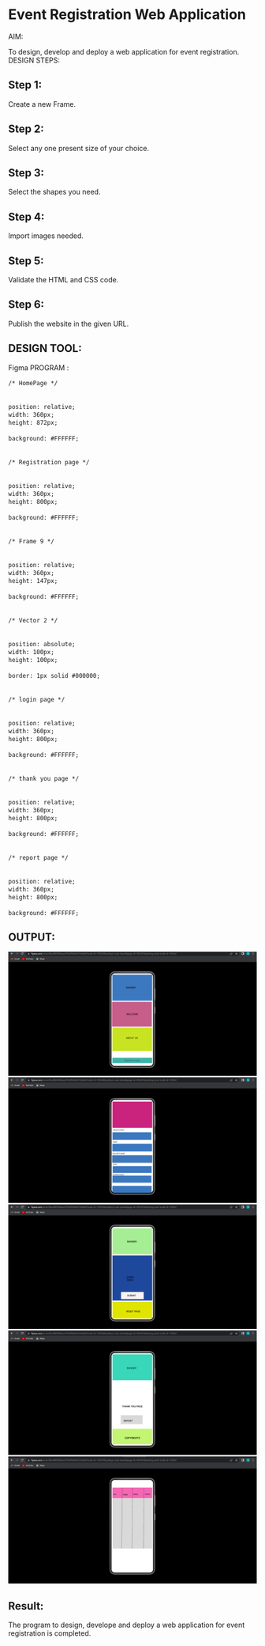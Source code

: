 # Event Registration Web Application

AIM:

To design, develop and deploy a web application for event registration.
DESIGN STEPS:

## Step 1:

Create a new Frame.

## Step 2:

Select any one present size of your choice.


## Step 3:

Select the shapes you need.

## Step 4:

Import images needed.

## Step 5:

Validate the HTML and CSS code.


## Step 6:

Publish the website in the given URL.

## DESIGN TOOL:

Figma
PROGRAM :
```
/* HomePage */


position: relative;
width: 360px;
height: 872px;

background: #FFFFFF;


/* Registration page */


position: relative;
width: 360px;
height: 800px;

background: #FFFFFF;


/* Frame 9 */


position: relative;
width: 360px;
height: 147px;

background: #FFFFFF;


/* Vector 2 */


position: absolute;
width: 100px;
height: 100px;

border: 1px solid #000000;


/* login page */


position: relative;
width: 360px;
height: 800px;

background: #FFFFFF;


/* thank you page */


position: relative;
width: 360px;
height: 800px;

background: #FFFFFF;


/* report page */


position: relative;
width: 360px;
height: 800px;

background: #FFFFFF;
```

## OUTPUT:
![OUTPUT](./o1.png)
![OUTPUT](./o2.png)
![OUTPUT](./o3.png)
![OUTPUT](./o4.png)
![OUTPUT](./o5.png)


## Result:

The program to design, develope and deploy a web application for event registration is completed.